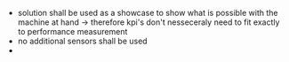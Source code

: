 - solution shall be used as a showcase to show what is possible with the machine at hand -> therefore kpi's don't nesseceraly need to fit exactly to performance measurement
- no additional sensors shall be used
- 